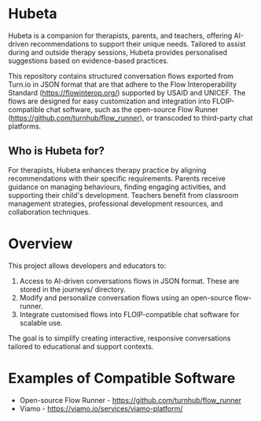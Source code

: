 # Hubeta

Hubeta is a companion for therapists, parents, and teachers, offering AI-driven recommendations to support their unique needs. Tailored to assist during and outside therapy sessions, Hubeta provides personalised suggestions based on evidence-based practices.

This repository contains structured conversation flows exported from Turn.io in JSON format that are that adhere to the Flow Interoperability Standard (https://flowinterop.org/) supported by USAID and UNICEF. The flows are designed for easy customization and integration into FLOIP-compatible chat software, such as the open-source Flow Runner (https://github.com/turnhub/flow_runner), or transcoded to third-party chat platforms.

## Who is Hubeta for?
For therapists, Hubeta enhances therapy practice by aligning recommendations with their specific requirements. Parents receive guidance on managing behaviours, finding engaging activities, and supporting their child's development. Teachers benefit from classroom management strategies, professional development resources, and collaboration techniques.


# Overview
This project allows developers and educators to:
1. Access to AI-driven conversations flows in JSON format. These are stored in the journeys/ directory.
2. Modify and personalize conversation flows using an open-source flow-runner.
3. Integrate customised flows into FLOIP-compatible chat software for scalable use.
   
The goal is to simplify creating interactive, responsive conversations tailored to educational and support contexts.



# Examples of Compatible Software
- Open-source Flow Runner - https://github.com/turnhub/flow_runner
- Viamo - https://viamo.io/services/viamo-platform/


